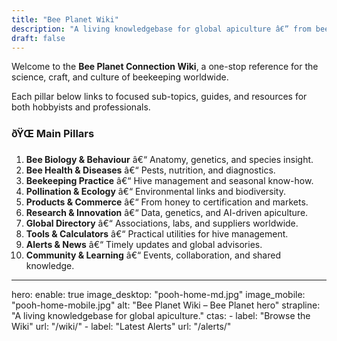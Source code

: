 ```yaml
---
title: "Bee Planet Wiki"
description: "A living knowledgebase for global apiculture â€” from bee biology to trade and innovation."
draft: false
---
```


Welcome to the **Bee Planet Connection Wiki**, a one-stop reference for the science, craft, and culture of beekeeping worldwide.

Each pillar below links to focused sub-topics, guides, and resources for both hobbyists and professionals.

### ðŸŒ Main Pillars
1. **Bee Biology & Behaviour** â€“ Anatomy, genetics, and species insight.  
2. **Bee Health & Diseases** â€“ Pests, nutrition, and diagnostics.  
3. **Beekeeping Practice** â€“ Hive management and seasonal know-how.  
4. **Pollination & Ecology** â€“ Environmental links and biodiversity.  
5. **Products & Commerce** â€“ From honey to certification and markets.  
6. **Research & Innovation** â€“ Data, genetics, and AI-driven apiculture.  
7. **Global Directory** â€“ Associations, labs, and suppliers worldwide.  
8. **Tools & Calculators** â€“ Practical utilities for hive management.  
9. **Alerts & News** â€“ Timely updates and global advisories.  
10. **Community & Learning** â€“ Events, collaboration, and shared knowledge.

---
hero:
  enable: true
  image_desktop: "pooh-home-md.jpg"
  image_mobile: "pooh-home-mobile.jpg"
  alt: "Bee Planet Wiki – Bee Planet hero"
  strapline: "A living knowledgebase for global apiculture."
  ctas:
    - label: "Browse the Wiki"
      url: "/wiki/"
    - label: "Latest Alerts"
      url: "/alerts/"

